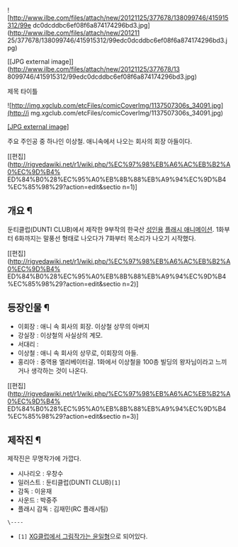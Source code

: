 ![http://www.ilbe.com/files/attach/new/20121125/377678/138099746/415915312/99e
dc0dcddbc6ef08f6a874174296bd3.jpg](http://www.ilbe.com/files/attach/new/201211
25/377678/138099746/415915312/99edc0dcddbc6ef08f6a874174296bd3.jpg)

[[JPG external image]](http://www.ilbe.com/files/attach/new/20121125/377678/13
8099746/415915312/99edc0dcddbc6ef08f6a874174296bd3.jpg)

  
제목 타이틀

![http://img.xgclub.com/etcFiles/comicCoverImg/1137507306s_34091.jpg](http://i
mg.xgclub.com/etcFiles/comicCoverImg/1137507306s_34091.jpg)

[[JPG external
image]](http://img.xgclub.com/etcFiles/comicCoverImg/1137507306s_34091.jpg)

  
주요 주인공 중 하나인 이상철. 애니속에서 나오는 회사의 회장 아들이다.

[[편집](http://rigvedawiki.net/r1/wiki.php/%EC%97%98%EB%A6%AC%EB%B2%A0%EC%9D%B4%
ED%84%B0%28%EC%95%A0%EB%8B%88%EB%A9%94%EC%9D%B4%EC%85%98%29?action=edit&sectio
n=1)]

## 개요 ¶

둔티클럽(DUNTI CLUB)에서 제작한 9부작의 한국산 [성인용](%EC%95%BC%EC%95%A0%EB%8B%88.md) [플래시 애니메이션](%ED%94%8C%EB%9E%98%EC%8B%9C%20%EC%95%A0%EB%8B%88%EB%A9%94%EC%9D%B4%EC%85%98.md). 1화부터 6화까지는 말풍선 형태로 나오다가 7화부터 목소리가 나오기 시작했다.

  

[[편집](http://rigvedawiki.net/r1/wiki.php/%EC%97%98%EB%A6%AC%EB%B2%A0%EC%9D%B4%
ED%84%B0%28%EC%95%A0%EB%8B%88%EB%A9%94%EC%9D%B4%EC%85%98%29?action=edit&sectio
n=2)]

## 등장인물 ¶

  * 이회장 : 애니 속 회사의 회장. 이상철 상무의 아버지
  * 강실장 : 이상철의 사실상의 계모.
  * 서대리 : 
  * 이상철 : 애니 속 회사의 상무로, 이회장의 아들. 
  * 홍리아 : 중역용 엘리베이터걸. 1화에서 이상철을 100층 빌딩의 왕자님이라고 느끼거나 생각하는 것이 나온다.  

[[편집](http://rigvedawiki.net/r1/wiki.php/%EC%97%98%EB%A6%AC%EB%B2%A0%EC%9D%B4%
ED%84%B0%28%EC%95%A0%EB%8B%88%EB%A9%94%EC%9D%B4%EC%85%98%29?action=edit&sectio
n=3)]

## 제작진 ¶

제작진은 무명작가에 가깝다.

  

  * 시나리오 : 우창수
  * 일러스트 : 둔티클럽(DUNTI CLUB)`[1]`
  * 감독 : 이윤재
  * 사운드 : 박중주
  * 플래시 감독 : 김재민(RC 플래시팀)

`\----`

  * `[1]` [XG클럽에서 그림작가는 윤일형](http://www.xgclub.com/_comic/index.xg?md=_comicSub&number=31&category=%C6%C7%C5%B8%C1%F6&area=adult&genre=%C6%C7%C5%B8%C1%F6&SN=0)으로 되어있다.

